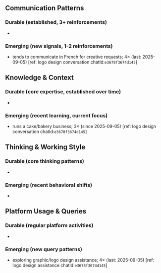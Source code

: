 ## Communication Patterns
### Durable (established, 3+ reinforcements)
-

### Emerging (new signals, 1-2 reinforcements)
- tends to communicate in French for creative requests; 4× (last: 2025-09-05) [ref: logo design conversation chatId:`e3678f3674d145`]

## Knowledge & Context
### Durable (core expertise, established over time)
-

### Emerging (recent learning, current focus)
- runs a cake/bakery business; 3× (since 2025-09-05) [ref: logo design conversation chatId:`e3678f3674d145`]

## Thinking & Working Style
### Durable (core thinking patterns)
-

### Emerging (recent behavioral shifts)
-

## Platform Usage & Queries
### Durable (regular platform activities)
-

### Emerging (new query patterns)
- exploring graphic/logo design assistance; 4× (last: 2025-09-05) [ref: logo design assistance chatId:`e3678f3674d145`]